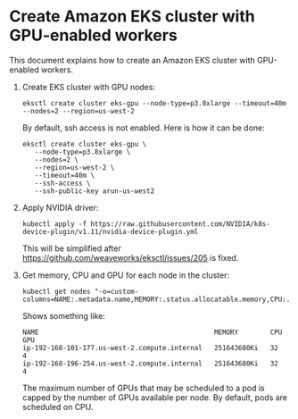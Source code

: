 # Create Amazon EKS cluster with GPU-enabled workers

This document explains how to create an Amazon EKS cluster with GPU-enabled workers.

1. Create EKS cluster with GPU nodes:

   ```
   eksctl create cluster eks-gpu --node-type=p3.8xlarge --timeout=40m --nodes=2 --region=us-west-2
   ```

   By default, ssh access is not enabled. Here is how it can be done:

   ```
   eksctl create cluster eks-gpu \
      --node-type=p3.8xlarge \
      --nodes=2 \
      --region=us-west-2 \
      --timeout=40m \
      --ssh-access \
      --ssh-public-key arun-us-west2
   ```
   
1. Apply NVIDIA driver:

   ```
   kubectl apply -f https://raw.githubusercontent.com/NVIDIA/k8s-device-plugin/v1.11/nvidia-device-plugin.yml
   ```

   This will be simplified after https://github.com/weaveworks/eksctl/issues/205 is fixed.

1. Get memory, CPU and GPU for each node in the cluster:

   ```
   kubectl get nodes "-o=custom-columns=NAME:.metadata.name,MEMORY:.status.allocatable.memory,CPU:.status.allocatable.cpu,GPU:.status.allocatable.nvidia\.com/gpu"
   ```

   Shows something like:

   ```
   NAME                                            MEMORY        CPU       GPU
   ip-192-168-101-177.us-west-2.compute.internal   251643680Ki   32        4
   ip-192-168-196-254.us-west-2.compute.internal   251643680Ki   32        4
   ```

   The maximum number of GPUs that may be scheduled to a pod is capped by the number of GPUs available per node. By default, pods are scheduled on CPU. 

